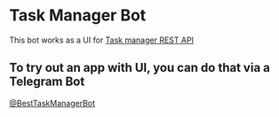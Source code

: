 # Task Manager Bot
This bot works as a UI for [Task manager REST API](https://github.com/konman1989/task_manager)
## To try out an app with UI, you can do that via a Telegram Bot

[@BestTaskManagerBot](https://t.me/BestTaskManagerBot)
